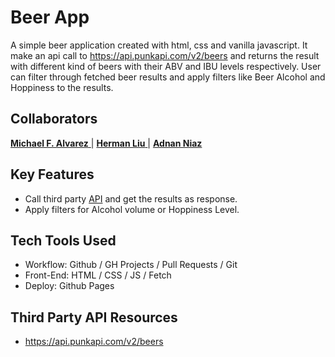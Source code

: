 # Beer App

A simple beer application created with html, css and vanilla javascript. It make an api call to https://api.punkapi.com/v2/beers and returns the result with different kind of beers with their ABV and IBU levels respectively. User can filter through fetched beer results and apply filters like Beer Alcohol and Hoppiness to the results.

## Collaborators

[ **Michael F. Alvarez** ](https://www.linkedin.com/in/awwmicky/) |
[ **Herman Liu** ](https://www.linkedin.com/in/hermanliu168/) |
[ **Adnan Niaz** ](https://www.linkedin.com/in/adnanniaz77/)

## Key Features
- Call third party [API](https://api.punkapi.com/v2/beers) and get the results as response.
- Apply filters for Alcohol volume or Hoppiness Level.

## Tech Tools Used
- Workflow: Github / GH Projects / Pull Requests / Git
- Front-End: HTML / CSS / JS / Fetch
- Deploy: Github Pages

## Third Party API Resources
- https://api.punkapi.com/v2/beers